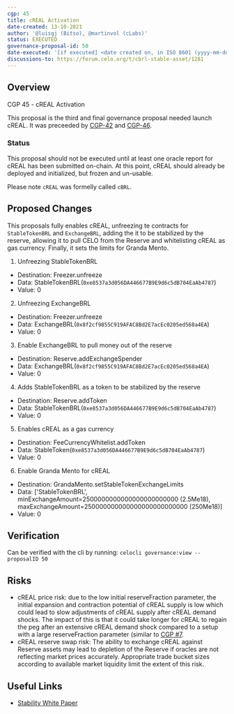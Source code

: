 ```yaml
---
cgp: 45
title: cREAL Activation
date-created: 13-10-2021
author: '@luisgj (Bitso), @martinvol (cLabs)'
status: EXECUTED
governance-proposal-id: 50
date-executed: '[if executed] <date created on, in ISO 8601 (yyyy-mm-dd) format>'
discussions-to: https://forum.celo.org/t/cbrl-stable-asset/1281
---
```

## Overview

CGP 45 - cREAL Activation

This proposal is the third and final governance proposal needed launch cREAL. It was preceeded by [CGP-42](https://github.com/celo-org/governance/blob/main/CGPs/cgp-0042.md) and [CGP-46](https://github.com/celo-org/governance/blob/main/CGPs/cgp-0046.md).


### Status

This proposal should not be executed until at least one oracle report for cREAL has been submitted on-chain. At this point, cREAL should already be deployed and initialized, but frozen and un-usable.


Please note `cREAL` was formelly called `cBRL`.

## Proposed Changes

This proposals fully enables cREAL, unfreezing te contracts for `StableTokenBRL` and `ExchangeBRL`, adding the it to be stabilized by the reserve, allowing it to pull CELO from the Reserve and whitelisting cREAL as gas currency. Finally, it sets the limits for Granda Mento.

1. Unfreezing StableTokenBRL
  - Destination: Freezer.unfreeze
  - Data: StableTokenBRL(`0xe8537a3d056DA446677B9E9d6c5dB704EaAb4787`)
  - Value: 0
2. Unfreezing ExchangeBRL
  - Destination: Freezer.unfreeze
  - Data: ExchangeBRL(`0x8f2cf9855C919AFAC8Bd2E7acEc0205ed568a4EA`)
  - Value: 0
3. Enable ExchangeBRL to pull money out of the reserve
  - Destination: Reserve.addExchangeSpender
  - Data: ExchangeBRL(`0x8f2cf9855C919AFAC8Bd2E7acEc0205ed568a4EA`)
  - Value: 0
4. Adds StableTokenBRL as a token to be stabilized by the reserve
  - Destination: Reserve.addToken
  - Data: StableTokenBRL(`0xe8537a3d056DA446677B9E9d6c5dB704EaAb4787`)
  - Value: 0
5. Enables cREAL as a gas currency
  - Destination: FeeCurrencyWhitelist.addToken
  - Data: StableToken(`0xe8537a3d056DA446677B9E9d6c5dB704EaAb4787`)
  - Value: 0
6. Enable Granda Mento for cREAL
  - Destination: GrandaMento.setStableTokenExchangeLimits
  - Data: ['StableTokenBRL', minExchangeAmount=2500000000000000000000000 (2.5Me18), maxExchangeAmount=250000000000000000000000000 (250Me18)]
  - Value: 0

## Verification

Can be verified with the cli by running: `celocli governance:view --proposalID 50`

## Risks

* cREAL price risk: due to the low initial reserveFraction parameter, the initial expansion and contraction potential of cREAL supply is low which could lead to slow adjustments of cREAL supply after cREAL demand shocks. The impact of this is that it could take longer for cREAL to regain the peg after an extensive cREAL demand shock compared to a setup with a large reserveFraction parameter (similar to [CGP #7](https://github.com/celo-org/governance/blob/main/CGPs/cgp-0007.md).
* cREAL reserve swap risk: The ability to exchange cREAL against Reserve assets may lead to depletion of the Reserve if oracles are not reflecting market prices accurately. Appropriate trade bucket sizes according to available market liquidity limit the extent of this risk.

## Useful Links

* [Stability White Paper](https://celo.org/papers/Celo_Stability_Analysis.pdf)
